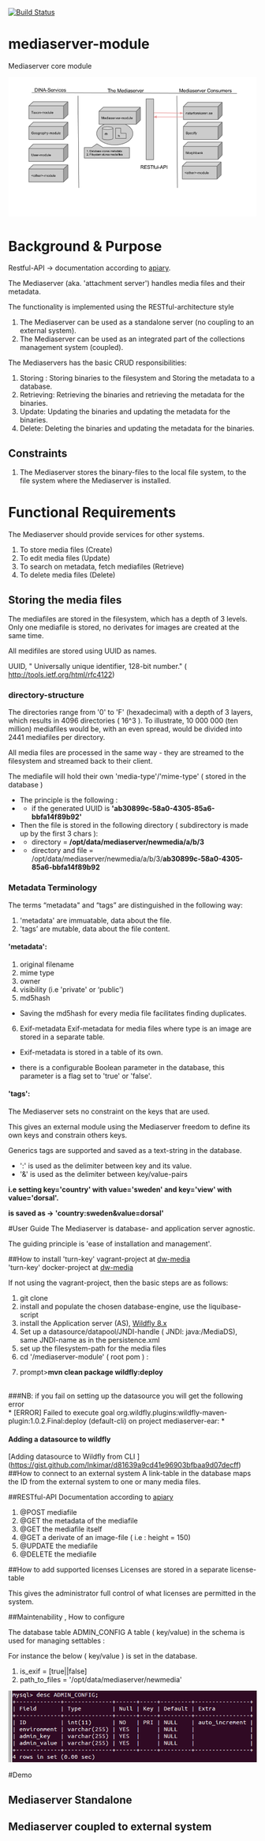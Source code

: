[![Build Status](https://api.travis-ci.org/DINA-Web/mediaserver-module.svg?branch=master)](https://api.travis-ci.org/DINA-Web/mediaserver-module)

# mediaserver-module

Mediaserver core module

![alt mediaserver in fokus](docs/Mediaserver-module(1-2).png)

# Background & Purpose
Restful-API -> documentation according to [apiary](http://docs.media8.apiary.io/#).<p>
The Mediaserver (aka. 'attachment server')  handles media files and their metadata.<p>
The functionality is implemented using the RESTful-architecture style <p>

1. The Mediaserver can be used as a standalone server (no coupling to an external system).
2. The Mediaserver can be used as an integrated part of the collections management system (coupled).

The Mediaservers has the basic CRUD responsibilities:

1. Storing : Storing binaries to the filesystem and Storing the metadata to a database.
2. Retrieving: Retrieving the binaries and retrieving the metadata for the binaries.
3. Update: Updating the binaries and updating the metadata for the binaries.
4. Delete: Deleting the binaries and updating the metadata for the binaries.

## Constraints
1. The Mediaserver stores the binary-files to the local file system, to the file system where the Mediaserver is installed.

# Functional Requirements

The Mediaserver should provide services for other systems.

1. To store media files (Create)
2. To edit media files (Update)
3. To search on metadata, fetch mediafiles (Retrieve) 
4. To delete media files (Delete)

## Storing the media files 
The mediafiles are stored in the filesystem, which has a depth of 3 levels.
Only one mediafile is stored, no derivates for images are created at the same time. <p>
All medifiles are stored using UUID as names. <p>
UUID, " Universally unique identifier, 128-bit number." ( http://tools.ietf.org/html/rfc4122) <p>

### directory-structure
The directories range from '0' to 'F' (hexadecimal) with a depth of 3 layers, which results in 4096 directories ( 16^3 ). 
To illustrate, 10 000 000 (ten million) mediafiles would be, with an even spread, would be divided into 2441 mediafiles per directory. 

All media files are processed in the same way - they are streamed to the filesystem and streamed back to their client.<p>
The mediafile will hold their own 'media-type'/'mime-type' ( stored in the database )

- The principle is the following : 
- - if the generated UUID is **'ab30899c-58a0-4305-85a6-bbfa14f89b92'**
- Then the file is stored in the following directory ( subdirectory is made up by the first 3 chars ):
- - directory = **/opt/data/mediaserver/newmedia/a/b/3**
- - directory and file = /opt/data/mediaserver/newmedia/a/b/3/**ab30899c-58a0-4305-85a6-bbfa14f89b92**

### Metadata Terminology
The terms “metadata" and “tags” are distinguished in the following way: <p>
1. 'metadata' are immuatable, data about the file.
2. 'tags’ are mutable, data about the file content.

#### 'metadata':

1. original filename
2. mime type
3. owner
4. visibility (i.e 'private' or ‘public')
5. md5hash
- Saving the md5hash for every media file facilitates finding duplicates.
6. Exif-metadata
Exif-metadata for media files where type is an image are stored in a separate table.<p>
- Exif-metadata is stored in a table of its own.<p>
- there is a configurable Boolean parameter in the database, this parameter is a flag set to 'true' or 'false'.<p>

#### 'tags':
The Mediaserver sets no constraint on the keys that are used.  <p>
This gives an external module using the Mediaserver freedom to define its own keys and constrain others keys.

Generics tags are supported and saved as a text-string in the database. <p>
- ':' is used as the delimiter between key and its value.
- '&' is used as the delimiter between key/value-pairs  <p>

<b>i.e setting key='country' with value='sweden' and key='view' with value='dorsal'. </b><p>
<b>is saved as -> 'country:sweden&value=dorsal'</b> <p>

#User Guide
The Mediaserver is database- and application server agnostic. <p>
The guiding principle is 'ease of installation and management'.

##How to install
'turn-key' vagrant-project at [dw-media](https://github.com/DINA-Web/dw-media) <br>
'turn-key' docker-project at [dw-media](https://github.com/Inkimar/dw-media) <br>


If not using the vagrant-project, then the basic steps are as follows:

1. git clone
2. install and populate the chosen database-engine, use the  liquibase-script
3. install the Application server (AS), [Wildfly 8.x](http://wildfly.org/downloads/)
4. Set up a datasource/datapool/JNDI-handle ( JNDI: java:/MediaDS), same JNDI-name as in the persistence.xml
5. set up the filesystem-path for the media files
6. cd '/mediaserver-module' ( root pom ) :<p>
7. prompt>**mvn clean package wildfly:deploy**

<br>
###NB: 
if you fail on setting up the datasource you will get the following error <br>
* [ERROR] Failed to execute goal org.wildfly.plugins:wildfly-maven-plugin:1.0.2.Final:deploy (default-cli) on project mediaserver-ear: *

#### Adding a datasource to wildfly
[Adding datasource to Wildfly from CLI ] (https://gist.github.com/Inkimar/d81639a9cd41e96903bfbaa9d07decff)
##How to connect to an external system
A link-table in the database maps the ID from the external system to one or many media files.

##RESTful-API
Documentation according to [apiary](http://docs.media8.apiary.io/#)

1. @POST mediafile
2. @GET the metadata of the mediafile
3. @GET the mediafile itself
3. @GET a derivate of an image-file ( i.e : height = 150)
4. @UPDATE the mediafile
5. @DELETE the mediafile

##How to add supported licenses
Licenses are stored in a separate license-table<p>
This gives the administrator full control of what licenses are permitted in the system.<p>

##Maintenability , How to configure

The database table ADMIN_CONFIG
A table ( key/value) in the schema is used for managing settables :

For instance the below ( key/value ) is set in the database.
1. is_exif = [true||false]
2. path_to_files = '/opt/data/mediaserver/newmedia'

![alt Admin-table](docs/admin-table.png)

#Demo

## Mediaserver Standalone 

## Mediaserver coupled to external system 
